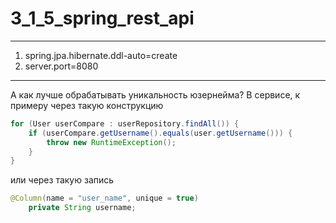# 3_1_5_spring_rest_api

---
1) spring.jpa.hibernate.ddl-auto=create
2) server.port=8080
---

А как лучше обрабатывать уникальность юзернейма? В сервисе, к примеру через такую
конструкцию 
```java
for (User userCompare : userRepository.findAll()) {
    if (userCompare.getUsername().equals(user.getUsername())) {
        throw new RuntimeException();
    }
}
```
или через такую запись

```java
@Column(name = "user_name", unique = true)
    private String username;
```